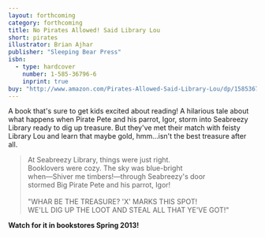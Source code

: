 ```yaml
---
layout: forthcoming
category: forthcoming
title: No Pirates Allowed! Said Library Lou
short: pirates
illustrator: Brian Ajhar
publisher: "Sleeping Bear Press"
isbn:
  - type: hardcover
    number: 1-585-36796-6
    inprint: true
buy: "http://www.amazon.com/Pirates-Allowed-Said-Library-Lou/dp/1585367966/ref=sr_1_4?ie=UTF8&qid=1357801183&sr=8-4&keywords=no+pirates+allowed"
---
```


A book that's sure to get kids excited about reading! A hilarious tale about what happens when Pirate Pete and his parrot, Igor, storm into Seabreezy Library ready to dig up treasure. But they've met their match with feisty Library Lou and learn that maybe gold, hmm…isn't the best treasure after all.

<blockquote class="excerpt"><p2 class="excerpt">
At Seabreezy Library, things were just right. <br />
Booklovers were cozy. The sky was blue-bright <br />
when—Shiver me timbers!—through Seabreezy's door <br />
stormed Big Pirate Pete and his parrot, Igor!
<br /><br />
"WHAR BE THE TREASURE? 'X' MARKS THIS SPOT! <br />
WE'LL DIG UP THE LOOT AND STEAL ALL THAT YE'VE GOT!"
</p2></blockquote>

__Watch for it in bookstores Spring 2013!__
